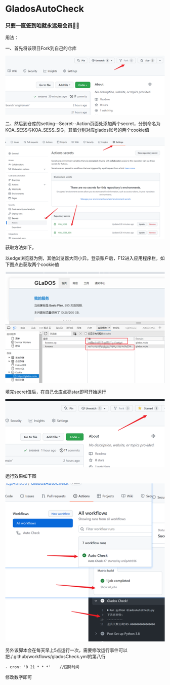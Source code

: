 # GladosAutoCheck

### 只要一直签到咱就永远是会员🤣🤣

用法：

一、首先将该项目Fork到自己的仓库

![image-20220206030803688](./doc/image-20220206030803688.png)

二、然后到仓库的setting--Secret--Action页面处添加两个secret，分别命名为KOA_SESS与KOA_SESS_SIG，其值分别对应glados账号的两个cookie值

![image-20220206025252121](./doc/image-20220206025252121.png)

获取方法如下，

以edge浏览器为例，其他浏览器大同小异。登录账户后，F12进入应用程序栏，如下图点击获取两个cookie值

![image-20220206030120764](./doc/image-20220206030120764.png)

填完secret值后，在自己仓库点亮star即可开始运行

![image-20220206031659058](./doc/image-20220206031659058.png)



运行效果如下图

![image-20220206032210655](./doc/image-20220206032210655.png)

另外该脚本会在每天早上5点运行一次，需要修改运行事件可以把./.github/workflows/gladosCheck.yml的第八行

```
- cron: '0 21 * * *'    //国际时间
```

修改数字即可

